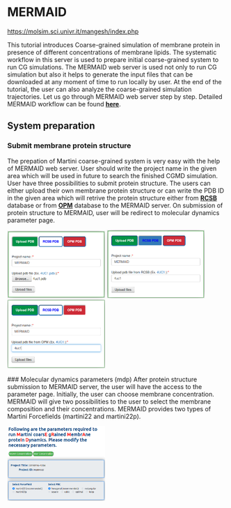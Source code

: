 # MERMAID
https://molsim.sci.univr.it/mangesh/index.php

This tutorial introduces Coarse-grained simulation of membrane protein in presence of different concentrations of membrane lipids. The systematic workflow in this server is used to prepare initial coarse-grained system to run CG simulations. The MERMAID web server is used not only to run CG simulation but also it helps to generate the input files that can be downloaded at any moment of time to run locally by user. At the end of the tutorial, the user can also analyze the coarse-grained simulation trajectories. Let us go through MERMAID web server step by step. Detailed MERMAID workflow can be found **<a href="https://github.com/mangeshdamre/MERMAID/blob/main/Images/Detailed-workflow.jpg" target="_blank">here</a>**.

## System preparation

### Submit membrane protein structure
The prepation of Martini coarse-grained system is very easy with the help of MERMAID web server. User should write the project name in the given area which will be used in future to search the finished CGMD simulation. User have three possibilities to submit protein structure. The users can either upload their own membrane protein structure or can write the PDB ID in the given area which will retrive the protein structure either from **<a href="https://www.rcsb.org/structure/4UC1" target="_blank">RCSB</a>**  database or from **<a href="https://opm.phar.umich.edu/proteins/2750" target="_blank">OPM</a>**  database to the MERMAID server. On submission of protein structure to MERMAID, user will be redirect to molecular dynamics parameter page.
<p float="center">
  <img src="https://github.com/mangeshdamre/MERMAID/blob/main/Images/uploadpdb1.png" width="225" />
  <img src="https://github.com/mangeshdamre/MERMAID/blob/main/Images/uploadpdb2.png" width="225" /> 
  <img src="https://github.com/mangeshdamre/MERMAID/blob/main/Images/uploadpdb3.png" width="225" />
</p>
### Molecular dynamics parameters (mdp)
After protein structure submission to MERMAID server, the user will have the access to the parameter page. Initially, the user can choose membrane concentration. MERMAID will give two possibilities to the user to select the membrane composition and their concentrations. MERMAID provides two types of Martini Forcefields (martini22 and martini22p).
<p float="center">
  <img src="https://github.com/mangeshdamre/MERMAID/blob/main/Images/parameter1.png" width="225" />
</p>
